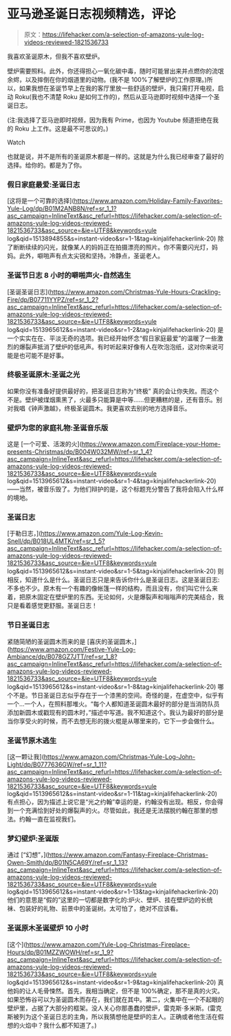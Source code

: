 # 亚马逊圣诞日志视频精选，评论

> 原文：<https://lifehacker.com/a-selection-of-amazons-yule-log-videos-reviewed-1821536733>

我喜欢圣诞原木，但我不喜欢壁炉。

壁炉需要照料。此外，你还得担心一氧化碳中毒，随时可能冒出来并点燃你的流氓余烬，以及摔倒在你的烟道里的动物。(我不是 100%了解壁炉的工作原理。)所以，如果我想在圣诞节早上在我的客厅里放一些舒适的壁炉，我只需打开电视，启动 Roku(我也不清楚 Roku 是如何工作的)，然后从亚马逊即时视频中选择一个圣诞日志。

(注:我选择了亚马逊即时视频，因为我有 Prime，也因为 Youtube 频道拒绝在我的 Roku 上工作。这是最不可思议的。)

Watch

也就是说，并不是所有的圣诞原木都是一样的。这就是为什么我已经审查了最好的选择。给你的。都是为了你。

### 假日家庭最爱:圣诞日志

[这将是一个可靠的选择](https://www.amazon.com/Holiday-Family-Favorites-Yule-Log/dp/B01M2ANB8N/ref=sr_1_1?asc_campaign=InlineText&asc_refurl=https://lifehacker.com/a-selection-of-amazons-yule-log-videos-reviewed-1821536733&asc_source=&ie=UTF8&keywords=yule log&qid=1513894855&s=instant-video&sr=1-1&tag=kinjalifehackerlink-20) 除了断断续续的闪光，就像某人的妈妈正在拍摄漂亮的照片。你不需要闪光灯，妈妈。此外，噼啪声有点太尖锐和坚持。冷静点，圣诞老人。

### 圣诞节日志 8 小时的噼啪声火-自然逃生

[圣诞圣诞日志](https://www.amazon.com/Christmas-Yule-Hours-Crackling-Fire/dp/B07711YYPZ/ref=sr_1_2?asc_campaign=InlineText&asc_refurl=https://lifehacker.com/a-selection-of-amazons-yule-log-videos-reviewed-1821536733&asc_source=&ie=UTF8&keywords=yule log&qid=1513965612&s=instant-video&sr=1-2&tag=kinjalifehackerlink-20) 是一个实实在在、平淡无奇的选项。我已经开始怀念“假日家庭最爱”的温暖了一些激烈的爆裂声抵消了壁炉的低吼声。有时听起来好像有人在吹泡泡纸，这对你来说可能是也可能不是好事。

### 终极圣诞原木:圣诞之光

如果你没有准备好提供最好的，把圣诞日志称为“终极” 真的会让你失败。而这个不是。壁炉被煤烟熏黑了，火最多只能算是中等……但更糟糕的是，还有音乐。别对我唱《钟声激越》，终极圣诞圆木。我更喜欢去别的地方选择音乐。

### 壁炉为您的家庭礼物:圣诞音乐版

这是 [一个可爱、活泼的火](https://www.amazon.com/Fireplace-your-Home-presents-Christmas/dp/B004W032MW/ref=sr_1_4?asc_campaign=InlineText&asc_refurl=https://lifehacker.com/a-selection-of-amazons-yule-log-videos-reviewed-1821536733&asc_source=&ie=UTF8&keywords=yule log&qid=1513965612&s=instant-video&sr=1-4&tag=kinjalifehackerlink-20)——当然，被音乐毁了。为他们辩护的是，这个标题充分警告了我将会陷入什么样的境地。

### 圣诞日志

[于勒日志，](https://www.amazon.com/Yule-Log-Kevin-Snell/dp/B018UL4MTK/ref=sr_1_5?asc_campaign=InlineText&asc_refurl=https://lifehacker.com/a-selection-of-amazons-yule-log-videos-reviewed-1821536733&asc_source=&ie=UTF8&keywords=yule log&qid=1513965612&s=instant-video&sr=1-5&tag=kinjalifehackerlink-20) 则相反，知道什么是什么。圣诞日志只是来告诉你什么是圣诞日志。这是圣诞日志:不多也不少。原木有一个有趣的像帐篷一样的结构，而且没有，你们叫它什么来着，把原木固定在壁炉里的东西。无论如何，火是爆裂声和嗡嗡声的完美结合，我只是看着感觉更舒服。圣诞日志！

### 节日圣诞日志

紧随简陋的圣诞圆木而来的是 [喜庆的圣诞圆木，](https://www.amazon.com/Festive-Yule-Log-Ambiance/dp/B078GZ7JTT/ref=sr_1_8?asc_campaign=InlineText&asc_refurl=https://lifehacker.com/a-selection-of-amazons-yule-log-videos-reviewed-1821536733&asc_source=&ie=UTF8&keywords=yule log&qid=1513965612&s=instant-video&sr=1-8&tag=kinjalifehackerlink-20) 哪个不是。节日圣诞日志似乎存在于一个漆黑的空间。奇怪的是，在虚空中，似乎有一个…一个人，在照料那堆火。“每个人都知道圣诞圆木最好的部分是当消防队员添加新圆木或戳现有的圆木时，”描述中写道。我不知道这个。我认为最好的部分是当你享受火的时候，而不去想无形的拨火棍是从哪里来的，它下一步会做什么。

### 圣诞节原木逃生

[这一颗让我](https://www.amazon.com/Christmas-Yule-Log-John-Light/dp/B0777636GW/ref=sr_1_11?asc_campaign=InlineText&asc_refurl=https://lifehacker.com/a-selection-of-amazons-yule-log-videos-reviewed-1821536733&asc_source=&ie=UTF8&keywords=yule log&qid=1513965612&s=instant-video&sr=1-11&tag=kinjalifehackerlink-20) 有点担心，因为描述上说它是“光之约翰”幸运的是，约翰没有出现。相反，你会得到一个充满恰到好处的爆裂声的火。尽管如此，我还是无法摆脱约翰在那里的想法。约翰一直在监视我们。

### 梦幻壁炉:圣诞版

通过 [“幻想”，](https://www.amazon.com/Fantasy-Fireplace-Christmas-Owen-Smith/dp/B01N5CA69Y/ref=sr_1_13?asc_campaign=InlineText&asc_refurl=https://lifehacker.com/a-selection-of-amazons-yule-log-videos-reviewed-1821536733&asc_source=&ie=UTF8&keywords=yule log&qid=1513965612&s=instant-video&sr=1-13&tag=kinjalifehackerlink-20) 他们的意思是“假的”这里的一切都是数字化的:炉火、壁炉、挂在壁炉边的长统袜、包装好的礼物、前景中的圣诞树。太可怕了，绝对不应该看。

### 圣诞原木圣诞壁炉 10 小时

[这个](https://www.amazon.com/Yule-Log-Christmas-Fireplace-Hours/dp/B01MZZWOWH/ref=sr_1_9?asc_campaign=InlineText&asc_refurl=https://lifehacker.com/a-selection-of-amazons-yule-log-videos-reviewed-1821536733&asc_source=&ie=UTF8&keywords=yule log&qid=1513965612&s=instant-video&sr=1-9&tag=kinjalifehackerlink-20) 真他妈的让人毛骨悚然。首先，我相当确定，但不是 100%确定，那不是真的火灾。如果恐怖谷可以为圣诞圆木而存在，我们就在其中。第二，火集中在一个不起眼的壁炉里，占据了大部分的框架。没人关心你那愚蠢的壁炉，雷克斯·多米斯。(雷克斯被列为这个圣诞日志的主角，所以我猜想他是壁炉的主人。正确或者他生活在假想的火焰中？我什么都不知道了。)